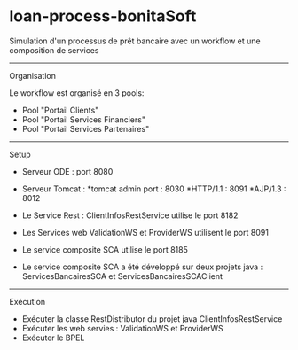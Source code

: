 loan-process-bonitaSoft
=======================

Simulation d'un processus de prêt bancaire avec un workflow et une composition de services

------------------------------
Organisation

Le workflow est organisé en 3 pools: 
- Pool "Portail Clients"
- Pool "Portail Services Financiers"
- Pool "Portail Services Partenaires"

------------------------------
Setup

- Serveur ODE 	        : port 8080

- Serveur Tomcat	:
*tomcat admin port	: 8030
*HTTP/1.1		: 8091
*AJP/1.3		: 8012
		
- Le Service Rest : ClientInfosRestService utilise le port 8182
- Les Services web ValidationWS et ProviderWS utilisent le port 8091
- Le service composite SCA utilise le port 8185
- Le service composite SCA a été développé sur deux projets java : ServicesBancairesSCA et ServicesBancairesSCAClient

------------------------------
Exécution

- Exécuter la classe RestDistributor du projet java ClientInfosRestService
- Exécuter les web servies : ValidationWS et ProviderWS
- Exécuter le BPEL 


